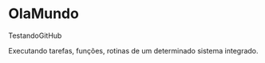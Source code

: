 # OlaMundo
TestandoGitHub


Executando tarefas, funções, rotinas de um determinado sistema integrado.
